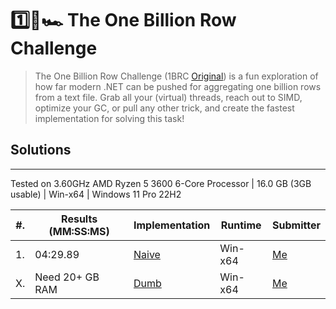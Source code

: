 # 1️⃣🐝🏎️ The One Billion Row Challenge

> The One Billion Row Challenge (1BRC [Original](https://github.com/gunnarmorling/1brc)) is a fun exploration of how far modern .NET can be pushed for aggregating one billion rows from a text file.
> Grab all your (virtual) threads, reach out to SIMD, optimize your GC, or pull any other trick, and create the fastest implementation for solving this task!

## Solutions
---
Tested on 3.60GHz AMD Ryzen 5 3600 6-Core Processor | 16.0 GB (3GB usable) | Win-x64 | Windows 11 Pro 22H2

| #.  | Results (MM:SS:MS) | Implementation                                                             | Runtime | Submitter                               |
|-----|--------------------|----------------------------------------------------------------------------|---------|-----------------------------------------|
| 1.  | 04:29.89           | [Naive](https://github.com/KoditkarVedant/1brc/tree/main/src/OneBRC/Naive) | Win-x64 | [Me](https://github.com/KoditkarVedant) |
| X.  | Need 20+ GB RAM    | [Dumb](https://github.com/KoditkarVedant/1brc/tree/main/src/OneBRC/Dumb)   | Win-x64 | [Me](https://github.com/KoditkarVedant) |
